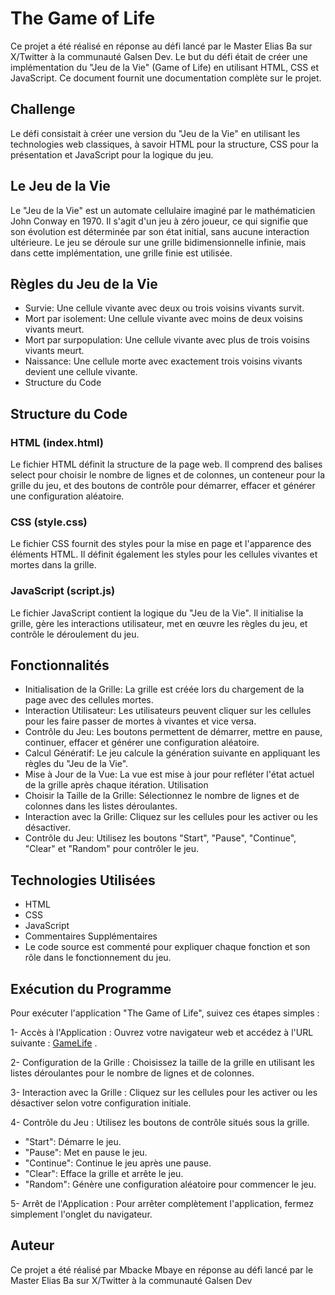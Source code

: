 # The Game of Life

Ce projet a été réalisé en réponse au défi lancé par le Master Elias Ba sur X/Twitter à la communauté Galsen Dev. Le but du défi était de créer une implémentation du "Jeu de la Vie" (Game of Life) en utilisant HTML, CSS et JavaScript. Ce document fournit une documentation complète sur le projet.

## Challenge

Le défi consistait à créer une version du "Jeu de la Vie" en utilisant les technologies web classiques, à savoir HTML pour la structure, CSS pour la présentation et JavaScript pour la logique du jeu.

## Le Jeu de la Vie

Le "Jeu de la Vie" est un automate cellulaire imaginé par le mathématicien John Conway en 1970. Il s'agit d'un jeu à zéro joueur, ce qui signifie que son évolution est déterminée par son état initial, sans aucune interaction ultérieure. Le jeu se déroule sur une grille bidimensionnelle infinie, mais dans cette implémentation, une grille finie est utilisée.

## Règles du Jeu de la Vie

- Survie: Une cellule vivante avec deux ou trois voisins vivants survit.
- Mort par isolement: Une cellule vivante avec moins de deux voisins vivants meurt.
- Mort par surpopulation: Une cellule vivante avec plus de trois voisins vivants meurt.
- Naissance: Une cellule morte avec exactement trois voisins vivants devient une cellule vivante.
- Structure du Code


## Structure du Code

### HTML (index.html)

Le fichier HTML définit la structure de la page web. Il comprend des balises select pour choisir le nombre de lignes et de colonnes, un conteneur pour la grille du jeu, et des boutons de contrôle pour démarrer, effacer et générer une configuration aléatoire.

### CSS (style.css)

Le fichier CSS fournit des styles pour la mise en page et l'apparence des éléments HTML. Il définit également les styles pour les cellules vivantes et mortes dans la grille.

### JavaScript (script.js)

Le fichier JavaScript contient la logique du "Jeu de la Vie". Il initialise la grille, gère les interactions utilisateur, met en œuvre les règles du jeu, et contrôle le déroulement du jeu.

## Fonctionnalités

- Initialisation de la Grille: La grille est créée lors du chargement de la page avec des cellules mortes.
- Interaction Utilisateur: Les utilisateurs peuvent cliquer sur les cellules pour les faire passer de mortes à vivantes et vice versa.
- Contrôle du Jeu: Les boutons permettent de démarrer, mettre en pause, continuer, effacer et générer une configuration aléatoire.
- Calcul Génératif: Le jeu calcule la génération suivante en appliquant les règles du "Jeu de la Vie".
- Mise à Jour de la Vue: La vue est mise à jour pour refléter l'état actuel de la grille après chaque itération.
Utilisation
- Choisir la Taille de la Grille: Sélectionnez le nombre de lignes et de colonnes dans les listes déroulantes.
- Interaction avec la Grille: Cliquez sur les cellules pour les activer ou les désactiver.
- Contrôle du Jeu: Utilisez les boutons "Start", "Pause", "Continue", "Clear" et "Random" pour contrôler le jeu.

## Technologies Utilisées

- HTML
- CSS
- JavaScript
- Commentaires Supplémentaires
- Le code source est commenté pour expliquer chaque fonction et son rôle dans le fonctionnement du jeu.

## Exécution du Programme

Pour exécuter l'application "The Game of Life", suivez ces étapes simples :

1- Accès à l'Application : Ouvrez votre navigateur web et accédez à l'URL suivante : [GameLife](https://lifeegame.netlify.app/) .

2- Configuration de la Grille : Choisissez la taille de la grille en utilisant les listes déroulantes pour le nombre de lignes et de colonnes.

3- Interaction avec la Grille : Cliquez sur les cellules pour les activer ou les désactiver selon votre configuration initiale.

4- Contrôle du Jeu : Utilisez les boutons de contrôle situés sous la grille.

- "Start": Démarre le jeu.
- "Pause": Met en pause le jeu.
- "Continue": Continue le jeu après une pause.
- "Clear": Efface la grille et arrête le jeu.
- "Random": Génère une configuration aléatoire pour commencer le jeu.


5- Arrêt de l'Application : Pour arrêter complètement l'application, fermez simplement l'onglet du navigateur.

## Auteur

Ce projet a été réalisé par Mbacke Mbaye en réponse au défi lancé par le Master Elias Ba sur X/Twitter à la communauté Galsen Dev